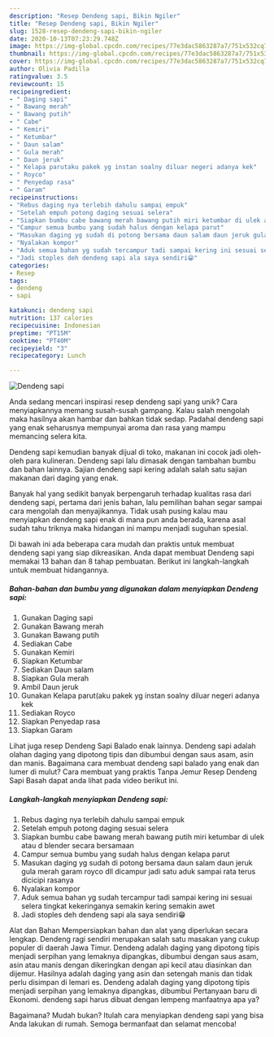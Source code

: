 ```yaml
---
description: "Resep Dendeng sapi, Bikin Ngiler"
title: "Resep Dendeng sapi, Bikin Ngiler"
slug: 1528-resep-dendeng-sapi-bikin-ngiler
date: 2020-10-13T07:23:29.748Z
image: https://img-global.cpcdn.com/recipes/77e3dac5863287a7/751x532cq70/dendeng-sapi-foto-resep-utama.jpg
thumbnail: https://img-global.cpcdn.com/recipes/77e3dac5863287a7/751x532cq70/dendeng-sapi-foto-resep-utama.jpg
cover: https://img-global.cpcdn.com/recipes/77e3dac5863287a7/751x532cq70/dendeng-sapi-foto-resep-utama.jpg
author: Olivia Padilla
ratingvalue: 3.5
reviewcount: 15
recipeingredient:
- " Daging sapi"
- " Bawang merah"
- " Bawang putih"
- " Cabe"
- " Kemiri"
- " Ketumbar"
- " Daun salam"
- " Gula merah"
- " Daun jeruk"
- " Kelapa parutaku pakek yg instan soalny diluar negeri adanya kek"
- " Royco"
- " Penyedap rasa"
- " Garam"
recipeinstructions:
- "Rebus daging nya terlebih dahulu sampai empuk"
- "Setelah empuh potong daging sesuai selera"
- "Siapkan bumbu cabe bawang merah bawang putih miri ketumbar di ulek atau d blender secara bersamaan"
- "Campur semua bumbu yang sudah halus dengan kelapa parut"
- "Masukan daging yg sudah di potong bersama daun salam daun jeruk gula merah garam royco dll dicampur jadi satu aduk sampai rata terus dicicipi rasanya"
- "Nyalakan kompor"
- "Aduk semua bahan yg sudah tercampur tadi sampai kering ini sesuai selera tingkat kekeringanya semakin kering semakin awet"
- "Jadi stoples deh dendeng sapi ala saya sendiri😁"
categories:
- Resep
tags:
- dendeng
- sapi

katakunci: dendeng sapi 
nutrition: 137 calories
recipecuisine: Indonesian
preptime: "PT15M"
cooktime: "PT40M"
recipeyield: "3"
recipecategory: Lunch

---
```



![Dendeng sapi](https://img-global.cpcdn.com/recipes/77e3dac5863287a7/751x532cq70/dendeng-sapi-foto-resep-utama.jpg)

Anda sedang mencari inspirasi resep dendeng sapi yang unik? Cara menyiapkannya memang susah-susah gampang. Kalau salah mengolah maka hasilnya akan hambar dan bahkan tidak sedap. Padahal dendeng sapi yang enak seharusnya mempunyai aroma dan rasa yang mampu memancing selera kita.

Dendeng sapi kemudian banyak dijual di toko, makanan ini cocok jadi oleh-oleh para kulineran. Dendeng sapi lalu dimasak dengan tambahan bumbu dan bahan lainnya. Sajian dendeng sapi kering adalah salah satu sajian makanan dari daging yang enak.

Banyak hal yang sedikit banyak berpengaruh terhadap kualitas rasa dari dendeng sapi, pertama dari jenis bahan, lalu pemilihan bahan segar sampai cara mengolah dan menyajikannya. Tidak usah pusing kalau mau menyiapkan dendeng sapi enak di mana pun anda berada, karena asal sudah tahu triknya maka hidangan ini mampu menjadi suguhan spesial.


Di bawah ini ada beberapa cara mudah dan praktis untuk membuat dendeng sapi yang siap dikreasikan. Anda dapat membuat Dendeng sapi memakai 13 bahan dan 8 tahap pembuatan. Berikut ini langkah-langkah untuk membuat hidangannya.

<!--inarticleads1-->

##### Bahan-bahan dan bumbu yang digunakan dalam menyiapkan Dendeng sapi:

1. Gunakan  Daging sapi
1. Gunakan  Bawang merah
1. Gunakan  Bawang putih
1. Sediakan  Cabe
1. Gunakan  Kemiri
1. Siapkan  Ketumbar
1. Sediakan  Daun salam
1. Siapkan  Gula merah
1. Ambil  Daun jeruk
1. Gunakan  Kelapa parut(aku pakek yg instan soalny diluar negeri adanya kek
1. Sediakan  Royco
1. Siapkan  Penyedap rasa
1. Siapkan  Garam


Lihat juga resep Dendeng Sapi Balado enak lainnya. Dendeng sapi adalah olahan daging yang dipotong tipis dan dibumbui dengan saus asam, asin dan manis. Bagaimana cara membuat dendeng sapi balado yang enak dan lumer di mulut? Cara membuat yang praktis Tanpa Jemur Resep Dendeng Sapi Basah dapat anda lihat pada video berikut ini. 

<!--inarticleads2-->

##### Langkah-langkah menyiapkan Dendeng sapi:

1. Rebus daging nya terlebih dahulu sampai empuk
1. Setelah empuh potong daging sesuai selera
1. Siapkan bumbu cabe bawang merah bawang putih miri ketumbar di ulek atau d blender secara bersamaan
1. Campur semua bumbu yang sudah halus dengan kelapa parut
1. Masukan daging yg sudah di potong bersama daun salam daun jeruk gula merah garam royco dll dicampur jadi satu aduk sampai rata terus dicicipi rasanya
1. Nyalakan kompor
1. Aduk semua bahan yg sudah tercampur tadi sampai kering ini sesuai selera tingkat kekeringanya semakin kering semakin awet
1. Jadi stoples deh dendeng sapi ala saya sendiri😁


Alat dan Bahan Mempersiapkan bahan dan alat yang diperlukan secara lengkap. Dendeng ragi sendiri merupakan salah satu masakan yang cukup populer di daerah Jawa Timur. Dendeng adalah daging yang dipotong tipis menjadi serpihan yang lemaknya dipangkas, dibumbui dengan saus asam, asin atau manis dengan dikeringkan dengan api kecil atau diasinkan dan dijemur. Hasilnya adalah daging yang asin dan setengah manis dan tidak perlu disimpan di lemari es. Dendeng adalah daging yang dipotong tipis menjadi serpihan yang lemaknya dipangkas, dibumbui Pertanyaan baru di Ekonomi. dendeng sapi harus dibuat dengan lempeng manfaatnya apa ya? 

Bagaimana? Mudah bukan? Itulah cara menyiapkan dendeng sapi yang bisa Anda lakukan di rumah. Semoga bermanfaat dan selamat mencoba!
